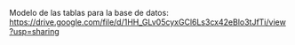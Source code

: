 Modelo de las tablas para la base de datos:
https://drive.google.com/file/d/1HH_GLv05cyxGCl6Ls3cx42eBlo3tJfTi/view?usp=sharing
